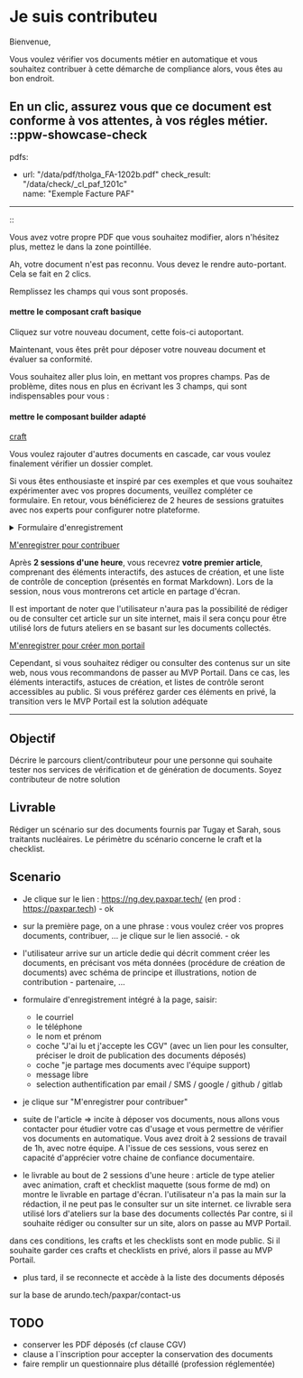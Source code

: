 # Je suis contributeu

Bienvenue,

Vous voulez vérifier vos documents métier en automatique et vous souhaitez contribuer à cette démarche de compliance alors, vous êtes au bon endroit.

En un clic, assurez vous que ce document est conforme à vos attentes, à vos régles métier.
::ppw-showcase-check
---
pdfs:
  - url: "/data/pdf/tholga_FA-1202b.pdf"
    check_result: "/data/check/_cl_paf_1201c"  
    name: "Exemple Facture PAF"
---
::

Vous avez votre propre PDF que vous souhaitez modifier, alors n'hésitez plus, mettez le dans la zone pointillée.


Ah, votre document n'est pas reconnu. Vous devez le rendre auto-portant. Cela se fait en 2 clics.

Remplissez les champs qui vous sont proposés.

#### mettre le composant craft basique

Cliquez sur votre nouveau document, cette fois-ci autoportant.

Maintenant, vous êtes prêt pour déposer votre nouveau document et évaluer sa conformité.


Vous souhaitez aller plus loin, en mettant vos propres champs. Pas de problème, dites nous en plus en écrivant les 3 champs, qui sont indispensables pour vous :

#### mettre le composant builder adapté
[craft](/craft)

Vous voulez rajouter d'autres documents en cascade, car vous voulez finalement vérifier un dossier complet. 


Si vous êtes enthousiaste et inspiré par ces exemples et que vous souhaitez expérimenter avec vos propres documents, veuillez compléter ce formulaire. En retour, vous bénéficierez de 2 heures de sessions gratuites avec nos experts pour configurer notre plateforme.

<details>
<summary>Formulaire d'enregistrement</summary>
1. Désposez les documents suivants

   - [ ] un document signé par vos soins (nom et adresse de la personne)
   - [ ] un document que vous souhaitez analyser

2. Quel est votre nom et votre prénom ? (Réponse courte)
   [Réponse ici]
3. Quel est votre numéro de téléphone ? (Réponse courte)

   [Réponse ici]
4. Je m'identifie par 
   - [ ] email
   - [ ] SMS
   - [ ] google
   - [ ] github
   - [ ] gitlab
5. Avez-vous des remarques ?
  [Réponse ici]
6. Je valide 
   - [ ] le partage de mes documents avec l'équipe support
   - [ ] les CGVs de paxpar
</details>

<a href="https://ng.uat.paxpar.tech/gallery/checklist" class="button">M'enregistrer pour contribuer</a>

Après **2 sessions d'une heure**, vous recevrez **votre premier article**, comprenant des éléments interactifs, des astuces de création, et une liste de contrôle de conception (présentés en format Markdown). Lors de la session, nous vous montrerons cet article en partage d'écran. 

Il est important de noter que l'utilisateur n'aura pas la possibilité de rédiger ou de consulter cet article sur un site internet, mais il sera conçu pour être utilisé lors de futurs ateliers en se basant sur les documents collectés.

<a href="https://asfalys.document.legal/" class="button">M'enregistrer pour créer mon portail</a>

Cependant, si vous souhaitez rédiger ou consulter des contenus sur un site web, nous vous recommandons de passer au MVP Portail. Dans ce cas, les éléments interactifs, astuces de création, et listes de contrôle seront accessibles au public. Si vous préférez garder ces éléments en privé, la transition vers le MVP Portail est la solution adéquate









--------------------------------------------------
## Objectif 

Décrire le parcours client/contributeur pour une personne qui souhaite tester nos services de vérification et de génération de documents.
Soyez contributeur de notre solution

## Livrable

Rédiger un scénario sur des documents fournis par Tugay et Sarah, sous traitants nucléaires.
Le périmètre du scénario concerne le craft et la checklist.

## Scenario

* Je clique sur le lien : https://ng.dev.paxpar.tech/ (en prod : https://paxpar.tech) - ok
* sur la première page, on a une phrase : vous voulez créer vos propres documents, contribuer, ... je clique sur le lien associé. - ok
* l'utilisateur arrive sur un article dedie qui décrit comment créer les documents, en précisant vos méta données (procédure de création de documents) avec schéma de principe et illustrations, notion de contribution - partenaire, ...
* formulaire d'enregistrement intégré à la page, saisir:
  * le courriel
  * le téléphone
  * le nom et prénom
  * coche "J'ai lu et j'accepte les CGV" (avec un lien pour les consulter, préciser le droit de publication des documents déposés)
  * coche "je partage mes documents avec l'équipe support)
  * message libre
  * selection authentification par email / SMS / google / github / gitlab
* je clique sur "M'enregistrer pour contribuer"

* suite de l'article => incite à déposer vos documents, nous allons vous contacter pour étudier votre cas d'usage et vous permettre de vérifier vos documents en automatique. Vous avez droit à 2 sessions de travail de 1h, avec notre équipe. A l'issue de ces sessions, vous serez en capacité d'apprécier votre chaine de confiance documentaire.

* le livrable au bout de 2 sessions d'une heure :
article de type atelier avec animation, craft et checklist maquette (sous forme de md)
on montre le livrable en partage d'écran.
l'utilisateur n'a pas la main sur la rédaction, il ne peut pas le consulter sur un site internet.
ce livrable sera utilisé lors d'ateliers sur la base des documents collectés
Par contre, si il souhaite rédiger ou consulter sur un site, alors on passe au MVP Portail.


dans ces conditions, les crafts et les checklists sont en mode public. Si il souhaite garder ces crafts et checklists en privé, alors il passe au MVP Portail.




* plus tard, il se reconnecte et accède à la liste des documents déposés




sur la base de arundo.tech/paxpar/contact-us


## TODO

* conserver les PDF déposés (cf clause CGV)
* clause a l`inscription pour accepter la conservation des documents
* faire remplir un questionnaire plus détaillé (profession réglementée)


